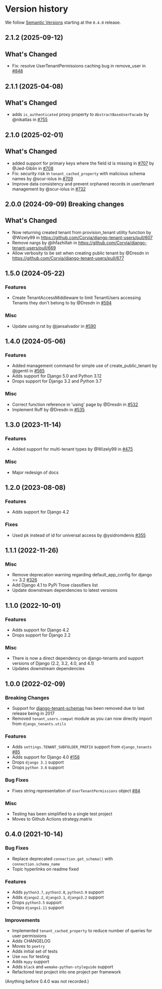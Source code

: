 # Version history

We follow [Semantic Versions](https://semver.org/) starting at the `0.4.0` release.

## 2.1.2 (2025-09-12)

## What's Changed
* Fix: resolve UserTenantPermissions caching bug in remove_user in [#848](https://github.com/Corvia/django-tenant-users/pull/848)

## 2.1.1 (2025-04-08)

## What's Changed
* adds `is_authenticated` proxy property to `AbstractBaseUserFacade` by @nikatlas in [#755](https://github.com/Corvia/django-tenant-users/pull/755)

## 2.1.0 (2025-02-01)

## What's Changed
* added support for primary keys where the field id is missing in [#707](https://github.com/Corvia/django-tenant-users/issues/707) by @Jed-Giblin in [#708](https://github.com/Corvia/django-tenant-users/pull/708)
* Fix: security risk in `tenant_cached_property` with malicious schema names by @scur-iolus in [#709](https://github.com/Corvia/django-tenant-users/pull/709)
* Improve data consistency and prevent orphaned records in user/tenant management by @scur-iolus in [#732](https://github.com/Corvia/django-tenant-users/pull/732)



## 2.0.0 (2024-09-09) Breaking changes

## What's Changed

* Now returning created tenant from provision_tenant utility function by @Wizely99 in https://github.com/Corvia/django-tenant-users/pull/607
* Remove nargs by @ihfazhillah in https://github.com/Corvia/django-tenant-users/pull/669
* Allow verbosity to be set when creating public tenant by @Dresdn in https://github.com/Corvia/django-tenant-users/pull/677


## 1.5.0 (2024-05-22)

### Features

* Create TenantAccessMiddleware to limit TenantUsers accessing Tenants they don't belong to by @Dresdn in [#594](https://github.com/Corvia/django-tenant-users/pull/594)

### Misc

* Update using.rst by @jansalvador in [#590](https://github.com/Corvia/django-tenant-users/pull/590)


## 1.4.0 (2024-05-06)

### Features
* Added management command for simple use of create_public_tenant by @jgentil in [#565](https://github.com/Corvia/django-tenant-users/pull/565)
* Adds support for Django 5.0 and Python 3.12
* Drops support for Django 3.2 and Python 3.7

### Misc

* Correct function reference in 'using' page by @Dresdn in [#532](https://github.com/Corvia/django-tenant-users/pull/532)
* Implement Ruff by @Dresdn in [#535](https://github.com/Corvia/django-tenant-users/pull/535)


## 1.3.0 (2023-11-14)

### Features

- Added support for multi-tenant types by @Wizely99 in [#475](https://github.com/Corvia/django-tenant-users/pull/475)

### Misc

- Major redesign of docs

## 1.2.0 (2023-08-08)

### Features

- Adds support for Django 4.2

### Fixes

- Used pk instead of id for universal access by @ysidromdenis [#355](https://github.com/Corvia/django-tenant-users/pull/357)

## 1.1.1 (2022-11-26)

### Misc

- Remove deprecation warning regarding default_app_config for django >= 3.2 [#326](https://github.com/Corvia/django-tenant-users/pull/326)
- Add Django 4.1 to PyPi Trove classifiers list
- Update downstream dependencies to latest versions

## 1.1.0 (2022-10-01)

### Features

- Adds support for Django 4.2
- Drops support for Django 2.2

### Misc

- There is now a direct dependency on django-tenants and support versions of Django (2.2, 3.2, 4.0, and 4.1)
- Updates downstream dependencies

## 1.0.0 (2022-02-09)

### Breaking Changes

- Support for [django-tenant-schemas](https://github.com/bernardopires/django-tenant-schemas) has been removed due to last release being in 2017
- Removed `tenant_users.compat` module as you can now directly import from `django_tenants.utils`

### Features

- Adds `settings.TENANT_SUBFOLDER_PREFIX` support from `django_tenants` [#85](https://github.com/Corvia/django-tenant-users/issues/85)
- Adds support for Django 4.0 [#158](https://github.com/Corvia/django-tenant-users/issues/158)
- Drops `django 3.1` support
- Drops `python 3.6` support

### Bug Fixes

- Fixes string representation of `UserTenantPermissions` object [#84](https://github.com/Corvia/django-tenant-users/issues/84)

### Misc

- Testing has been simplified to a single test project
- Moves to Github Actions strategy.matrix

## 0.4.0 (2021-10-14)

### Bug Fixes

- Replace deprecated `connection.get_schema()` with `connection.schema_name`
- Topic hyperlinks on readme fixed

### Features

- Adds `python3.7`, `python3.8`, `python3.9` support
- Adds `django2.2`, `django3.1`, `django3.2` support
- Drops `python3.5` support
- Drops `django1.11` support

### Improvements

- Implemented `tenant_cached_property` to reduce number of queries for user permissions
- Adds CHANGELOG
- Moves to `poetry`
- Adds initial set of tests
- Use `nox` for testing
- Adds `mypy` support
- Adds `black` and `wemake-python-styleguide` support
- Refactored test project into one project per framework

(Anything before 0.4.0 was not recorded.)
